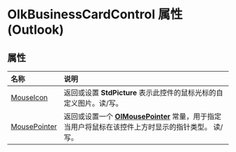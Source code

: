 
# OlkBusinessCardControl 属性 (Outlook)

## 属性



|**名称**|**说明**|
|:-----|:-----|
|[MouseIcon](374e68c6-d4bd-3588-aa34-0c5577297d58.md)|返回或设置 **StdPicture** 表示此控件的鼠标光标的自定义图片。读/写。|
|[MousePointer](3dc8e61b-eb35-5608-4013-9ae63f464943.md)|返回或设置一个 **[OlMousePointer](527df8bb-000c-f108-0522-2d294858b251.md)** 常量，用于指定当用户将鼠标在该控件上方时显示的指针类型。 读/写。|

